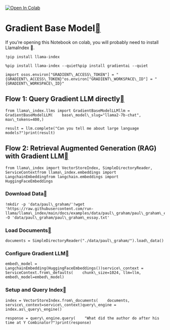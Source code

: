[![Open In Colab](https://colab.research.google.com/assets/colab-badge.svg)](https://colab.research.google.com/github/run-llama/llama_index/blob/main/docs/examples/llm/gradient_base_model.ipynb)

Gradient Base Model[](#gradient-base-model "Permalink to this heading")
========================================================================

If you’re opening this Notebook on colab, you will probably need to install LlamaIndex 🦙.


```
!pip install llama-index
```

```
%pip install llama-index --quiet%pip install gradientai --quiet
```

```
import osos.environ["GRADIENT\_ACCESS\_TOKEN"] = "{GRADIENT\_ACCESS\_TOKEN}"os.environ["GRADIENT\_WORKSPACE\_ID"] = "{GRADIENT\_WORKSPACE\_ID}"
```
Flow 1: Query Gradient LLM directly[](#flow-1-query-gradient-llm-directly "Permalink to this heading")
-------------------------------------------------------------------------------------------------------


```
from llama\_index.llms import GradientBaseModelLLMllm = GradientBaseModelLLM(    base\_model\_slug="llama2-7b-chat",    max\_tokens=400,)
```

```
result = llm.complete("Can you tell me about large language models?")print(result)
```
Flow 2: Retrieval Augmented Generation (RAG) with Gradient LLM[](#flow-2-retrieval-augmented-generation-rag-with-gradient-llm "Permalink to this heading")
-----------------------------------------------------------------------------------------------------------------------------------------------------------


```
from llama\_index import VectorStoreIndex, SimpleDirectoryReader, ServiceContextfrom llama\_index.embeddings import LangchainEmbeddingfrom langchain.embeddings import HuggingFaceEmbeddings
```
### Download Data[](#download-data "Permalink to this heading")


```
!mkdir -p 'data/paul\_graham/'!wget 'https://raw.githubusercontent.com/run-llama/llama\_index/main/docs/examples/data/paul\_graham/paul\_graham\_essay.txt' -O 'data/paul\_graham/paul\_graham\_essay.txt'
```
### Load Documents[](#load-documents "Permalink to this heading")


```
documents = SimpleDirectoryReader("./data/paul\_graham/").load\_data()
```
### Configure Gradient LLM[](#configure-gradient-llm "Permalink to this heading")


```
embed\_model = LangchainEmbedding(HuggingFaceEmbeddings())service\_context = ServiceContext.from\_defaults(    chunk\_size=1024, llm=llm, embed\_model=embed\_model)
```
### Setup and Query Index[](#setup-and-query-index "Permalink to this heading")


```
index = VectorStoreIndex.from\_documents(    documents, service\_context=service\_context)query\_engine = index.as\_query\_engine()
```

```
response = query\_engine.query(    "What did the author do after his time at Y Combinator?")print(response)
```
